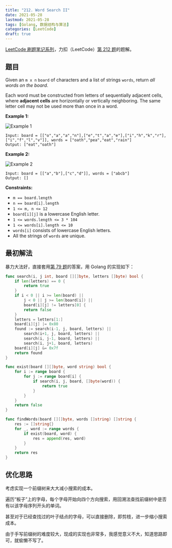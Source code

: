 ```yaml
---
title: "212. Word Search II"
date: 2021-05-28
lastmod: 2021-05-28
tags: [Golang, 数据结构与算法]
categories: [LeetCode]
draft: true
---
```


[LeetCode 刷题笔记系列](/posts/leetcode/leetcode)，力扣（LeetCode）[第 212 题](https://leetcode-cn.com/problems/word-search-ii)的题解。

<!--more-->

## 题目

Given an `m x n` `board` of characters and a list of strings `words`, return _all words on the board_.

Each word must be constructed from letters of sequentially adjacent cells, where **adjacent cells** are horizontally or vertically neighboring. The same letter cell may not be used more than once in a word.

**Example 1:**

![Example 1](/images/leetcode/daily/212-word-search-ii/search1.jpg)

```text
Input: board = [["o","a","a","n"],["e","t","a","e"],["i","h","k","r"],["i","f","l","v"]], words = ["oath","pea","eat","rain"]
Output: ["eat","oath"]
```

**Example 2:**

![Example 2](/images/leetcode/daily/212-word-search-ii/search2.jpg)

```text
Input: board = [["a","b"],["c","d"]], words = ["abcb"]
Output: []
```

**Constraints:**

- `m == board.length`
- `n == board[i].length`
- `1 <= m, n <= 12`
- `board[i][j]` is a lowercase English letter.
- `1 <= words.length <= 3 * 104`
- `1 <= words[i].length <= 10`
- `words[i]` consists of lowercase English letters.
- All the strings of `words` are unique.

## 最初解法

暴力大法好，直接套用[第 79 题](https://leetcode-cn.com/problems/word-search)的答案，用 Golang 的实现如下：

```go
func search(i, j int, board [][]byte, letters []byte) bool {
    if len(letters) == 0 {
        return true
    }
    if i < 0 || i >= len(board) ||
        j < 0 || j >= len(board[i]) ||
        board[i][j] != letters[0] {
        return false
    }
    letters = letters[1:]
    board[i][j] |= 0x80
    found := search(i-1, j, board, letters) ||
        search(i+1, j, board, letters) ||
        search(i, j-1, board, letters) ||
        search(i, j+1, board, letters)
    board[i][j] &= 0x7f
    return found
}

func exist(board [][]byte, word string) bool {
    for i := range board {
        for j := range board[i] {
            if search(i, j, board, []byte(word)) {
                return true
            }
        }
    }
    return false
}

func findWords(board [][]byte, words []string) []string {
    res := []string{}
    for _, word := range words {
        if exist(board, word) {
            res = append(res, word)
        }
    }
    return res
}
```

## 优化思路

考虑实现一个前缀树来大大减小搜索的成本。

遍历“板子”上的字母，每个字母开始向四个方向搜索，用回溯法查找前缀树中是否有以该字母序列开头的单词。

甚至对于已经查找过的叶子结点的字母，可以直接删除，即剪枝，进一步缩小搜索成本。

由于手写前缀树的难度较大，现成的实现也非常多，我感觉意义不大，知道思路即可，就偷懒不写了。
